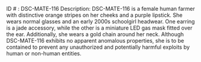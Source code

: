 ID # : DSC-MATE-116
Description: DSC-MATE-116 is a female human farmer with distinctive orange stripes on her cheeks and a purple lipstick. She wears normal glasses and an early 2000s schoolgirl headwear. One earring is a jade accessory, while the other is a miniature LED gas mask fitted over the ear. Additionally, she wears a gold chain around her neck. Although DSC-MATE-116 exhibits no apparent anomalous properties, she is to be contained to prevent any unauthorized and potentially harmful exploits by human or non-human entities.